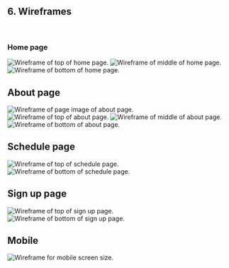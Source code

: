 ## 6. Wireframes

<br>

### Home page

<img src="assets/wireframe-images/home-page-1.jpg" alt="Wireframe of top of home page.">
<img src="assets/wireframe-images/home-page-2.jpg" alt="Wireframe of middle of home page.">
<img src="assets/wireframe-images/home-page-3.jpg" alt="Wireframe of bottom of home page.">

<br>

## About page

<img src="assets/wireframe-images/about-page-1.jpg" alt="Wireframe of page image of about page.">
<img src="assets/wireframe-images/about-page-2.jpg" alt="Wireframe of top of about page.">
<img src="assets/wireframe-images/about-page-3.jpg" alt="Wireframe of middle of about page.">
<img src="assets/wireframe-images/about-page-4.jpg" alt="Wireframe of bottom of about page.">

<br>

## Schedule page

<img src="assets/wireframe-images/schedule-page-1.jpg" alt="Wireframe of top of schedule page.">
<img src="assets/wireframe-images/schedule-page-2.jpg" alt="Wireframe of bottom of schedule page.">

<br>

## Sign up page

<img src="assets/wireframe-images/signup-page-1.jpg" alt="Wireframe of top of sign up page.">
<img src="assets/wireframe-images/signup-page-2.jpg" alt="Wireframe of bottom of sign up page.">

<br>

## Mobile
<img src="assets/wireframe-images/mobile.jpg" alt="Wireframe for mobile screen size.">
